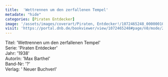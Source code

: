 ```yaml
---
title:  'Wettrennen um den zerfallenen Tempel'
metadate: "hide"
categories: [Piraten Entdecker]
image: '/assets/images/coverart/Piraten, Entdecker!/1072465248_00000010.jpg'
visit: 'https://portal.dnb.de/bookviewer/view/1072465248#page/n0/mode/2up'
---
```

Titel: 'Wettrennen um den zerfallenen Tempel' <br>
Serie: 'Piraten Entdecker' <br>
Jahr: '1938' <br>
AutorIn: 'Max Barthel' <br>
Band-Nr: '?' <br>
Verlag: ' Neuer Buchverl'